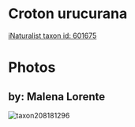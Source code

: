 
Croton urucurana
================
  
[iNaturalist taxon id: 601675](https://www.inaturalist.org/taxa/601675)
# Photos

## by: Malena Lorente
  
![taxon208181296](https://inaturalist-open-data.s3.amazonaws.com/photos/223021706/medium.png)
